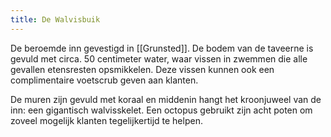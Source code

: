 ```yaml
---
title: De Walvisbuik
---
```


De beroemde inn gevestigd in [[Grunsted]]. De bodem van de taveerne is gevuld met circa. 50 centimeter water, waar vissen in zwemmen die alle gevallen etensresten opsmikkelen. Deze vissen kunnen ook een complimentaire voetscrub geven aan klanten. 

De muren zijn gevuld met koraal en middenin hangt het kroonjuweel van de inn: een gigantisch walvisskelet. Een octopus gebruikt zijn acht poten om zoveel mogelijk klanten tegelijkertijd te helpen.